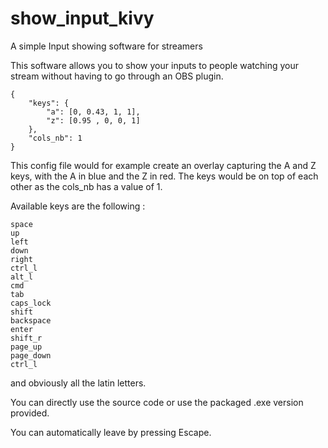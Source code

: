 # show_input_kivy
A simple Input showing software for streamers


This software allows you to show your inputs to people watching your stream without having to go through an OBS plugin.

````
{
    "keys": {
        "a": [0, 0.43, 1, 1],
        "z": [0.95 , 0, 0, 1]
    },
    "cols_nb": 1
}
````

This config file would for example create an overlay capturing the A and Z keys, with the A in blue and the Z in red. The keys would be on top of each other as the cols_nb has a value of 1.

Available keys are the following :

````
space
up
left
down
right
ctrl_l
alt_l
cmd
tab
caps_lock
shift
backspace
enter
shift_r
page_up
page_down
ctrl_l
````

and obviously all the latin letters.

You can directly use the source code or use the packaged .exe version provided.

You can automatically leave by pressing Escape.
